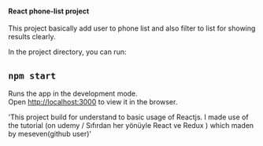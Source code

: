 
#### React phone-list project

This project basically add user to phone list and also filter to list for showing results clearly.



In the project directory, you can run:

## `npm start`

Runs the app in the development mode.<br>
Open [http://localhost:3000](http://localhost:3000) to view it in the browser.



'This project build for understand to basic usage of Reactjs. I made use of the tutorial (on udemy / Sıfırdan her yönüyle React ve Redux ) which maden by meseven(github user)'
